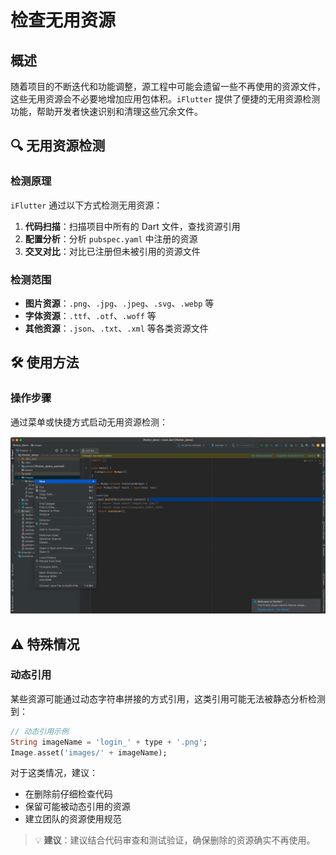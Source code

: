 # 检查无用资源

## 概述

随着项目的不断迭代和功能调整，源工程中可能会遗留一些不再使用的资源文件，这些无用资源会不必要地增加应用包体积。`iFlutter` 提供了便捷的无用资源检测功能，帮助开发者快速识别和清理这些冗余文件。

## 🔍 无用资源检测

### 检测原理

`iFlutter` 通过以下方式检测无用资源：

1. **代码扫描**：扫描项目中所有的 Dart 文件，查找资源引用
2. **配置分析**：分析 `pubspec.yaml` 中注册的资源
3. **交叉对比**：对比已注册但未被引用的资源文件

### 检测范围

- **图片资源**：`.png`、`.jpg`、`.jpeg`、`.svg`、`.webp` 等
- **字体资源**：`.ttf`、`.otf`、`.woff` 等
- **其他资源**：`.json`、`.txt`、`.xml` 等各类资源文件

## 🛠️ 使用方法

### 操作步骤

通过菜单或快捷方式启动无用资源检测：

![无用资源检查效果](../../configs/check_useless_res.gif)

## ⚠️ 特殊情况

### 动态引用

某些资源可能通过动态字符串拼接的方式引用，这类引用可能无法被静态分析检测到：

```dart
// 动态引用示例
String imageName = 'login_' + type + '.png';
Image.asset('images/' + imageName);
```

对于这类情况，建议：
- 在删除前仔细检查代码
- 保留可能被动态引用的资源
- 建立团队的资源使用规范

> 💡 **建议**：建议结合代码审查和测试验证，确保删除的资源确实不再使用。
